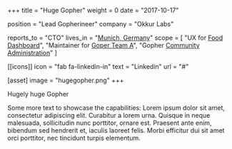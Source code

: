 +++
title = "Huge Gopher"
weight = 0
date = "2017-10-17"

position = "Lead Gopherineer"
company = "Okkur Labs"

reports_to = "CTO"
lives_in = "[Munich, Germany](https://www.google.com/maps/place/Munich,+Germany/)"
scope = [
  "UX for [Food Dashboard](#)",
  "Maintainer for [Goper Team A](#)",
  "Gopher [Community Administration](#)"
]

[[icons]]
  icon = "fab fa-linkedin-in"
  text = "Linkedin"
  url = "#"

[asset]
  image = "hugegopher.png"
+++

Hugely huge Gopher

Some more text to showcase the capabilities:
Lorem ipsum dolor sit amet, consectetur adipiscing elit.
Curabitur a lorem urna.
Quisque in neque malesuada, sollicitudin nunc porttitor, ornare est.
Praesent ante enim, bibendum sed hendrerit et, iaculis laoreet felis.
Morbi efficitur dui sit amet orci porttitor, nec tincidunt turpis elementum.